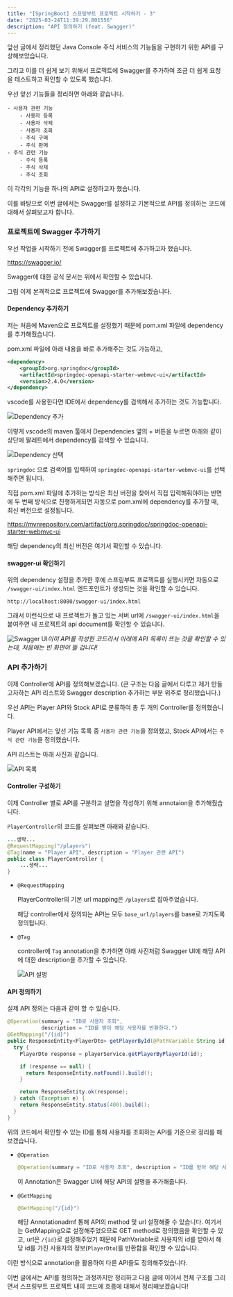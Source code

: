 ```yaml
---
title: "[SpringBoot] 스프링부트 프로젝트 시작하기 - 3"
date: "2025-03-24T11:39:29.801556"
description: "API 정의하기 (feat. Swagger)"
---
```


앞선 글에서 정리했던 Java Console 주식 서비스의 기능들을 구현하기 위한 API를 구상해보았습니다.

그리고 이를 더 쉽게 보기 위해서 프로젝트에 Swagger를 추가하여 조금 더 쉽게 요청을 테스트하고 확인할 수 있도록 했습니다.

우선 앞선 기능들을 정리하면 아래와 같습니다.

    - 사용자 관련 기능
        - 사용자 등록
        - 사용자 삭제
        - 사용자 조회
        - 주식 구매
        - 주식 판매
    - 주식 관련 기능
        - 주식 등록
        - 주식 삭제
        - 주식 조회

이 각각의 기능을 하나의 API로 설정하고자 했습니다. 

이를 바탕으로 이번 글에서는 Swagger를 설정하고 기본적으로 API를 정의하는 코드에 대해서 살펴보고자 합니다.

### 프로젝트에 Swagger 추가하기
우선 작업을 시작하기 전에 Swagger를 프로젝트에 추가하고자 했습니다.

https://swagger.io/

Swagger에 대한 공식 문서는 위에서 확인할 수 있습니다.

그럼 이제 본격적으로 프로젝트에 Swagger를 추가해보겠습니다.

#### Dependency 추가하기

저는 처음에 Maven으로 프로젝트를 설정했기 때문에 pom.xml 파일에 dependency를 추가해줬습니다.

pom.xml 파일에 아래 내용을 바로 추가해주는 것도 가능하고,
```xml
<dependency>
    <groupId>org.springdoc</groupId>
    <artifactId>springdoc-openapi-starter-webmvc-ui</artifactId>
    <version>2.4.0</version>
</dependency>
```

vscode를 사용한다면 IDE에서 dependency를 검색해서 추가하는 것도 가능합니다.

![Dependency 추가](./maven_add_dependency.png)

이렇게 vscode의 maven 툴에서 Dependencies 옆의 + 버튼을 누르면 아래와 같이 상단에 팔레트에서 dependency를 검색할 수 있습니다.

![Dependency 선택](./select_dependency.png)

`springdoc` 으로 검색어를 입력하여 `springdoc-openapi-starter-webmvc-ui`를 선택해주면 됩니다.

직접 pom.xml 파일에 추가하는 방식은 최신 버전을 찾아서 직접 입력해줘야하는 반면에 두 번째 방식으로 진행하게되면 자동으로 pom.xml에 dependency를 추가할 때, 최신 버전으로 설정됩니다.

https://mvnrepository.com/artifact/org.springdoc/springdoc-openapi-starter-webmvc-ui

해당 dependency의 최신 버전은 여기서 확인할 수 있습니다.

#### swagger-ui 확인하기

위의 dependency 설정을 추가한 후에 스프링부트 프로젝트를 실행시키면 자동으로 `/swagger-ui/index.html` 엔드포인트가 생성되는 것을 확인할 수 있습니다.

```
http://localhost:8080/swagger-ui/index.html
```

그래서 이런식으로 내 프로젝트가 돌고 있는 서버 url에  `/swagger-ui/index.html`을 붙여주면 내 프로젝트의 api document를 확인할 수 있습니다.

![Swagger UI](./swagger_ui.png)*이미 API를 작성한 코드라서 아래에 API 목록이 뜨는 것을 확인할 수 있는데, 처음에는 빈 화면이 뜰 겁니다!*


### API 추가하기

이제 Controller에 API를 정의해보겠습니다. (큰 구조는 다음 글에서 다루고 제가 만들고자하는 API 리스트와 Swagger description 추가하는 부분 위주로 정리했습니다.)

우선 API는 Player API와 Stock API로 분류하여 총 두 개의 Controller를 정의했습니다.

Player API에서는 앞선 기능 목록 중 `사용자 관련 기능`을 정의했고, Stock API에서는 `주식 관련 기능`을 정의했습니다.

API 리스트는 아래 사진과 같습니다.

![API 목록](./api_list.png)

#### Controller 구성하기

이제 Controller 별로 API를 구분하고 설명을 작성하기 위해 annotaion을 추가해줬습니다.

`PlayerController`의 코드를 살펴보면 아래와 같습니다.

```java
...생략...
@RequestMapping("/players")
@Tag(name = "Player API", description = "Player 관련 API")
public class PlayerController {
	...생략...
}
```

- `@RequestMapping`

  PlayerController의 기본 url mapping은 `/players`로 잡아주었습니다.

  해당 controller에서 정의되는 API는 모두 `base_url/players`를 base로 가지도록 정의됩니다.

- `@Tag`

  controller에 `Tag` annotation을 추가하면 아래 사진처럼 Swagger UI에 해당 API에 대한 description을 추가할 수 있습니다.

  ![API 설명](./api_description.png)

#### API 정의하기

실제 API 정의는 다음과 같이 할 수 있습니다.

```java
@Operation(summary = "ID로 사용자 조회", 
           description = "ID를 받아 해당 사용자를 반환한다.")
@GetMapping("/{id}")
public ResponseEntity<PlayerDto> getPlayerById(@PathVariable String id) {
  try {
    PlayerDto response = playerService.getPlayerByPlayerId(id);

    if (response == null) {
      return ResponseEntity.notFound().build();
    }

    return ResponseEntity.ok(response);
  } catch (Exception e) {
    return ResponseEntity.status(400).build();
  }
}
```

위의 코드에서 확인할 수 있는 ID를 통해 사용자를 조회하는 API를 기준으로 정리를 해보겠습니다.

- `@Operation`

  ``` java
  @Operation(summary = "ID로 사용자 조회", description = "ID를 받아 해당 사용자를 반환한다.")
  ```

  이 Annotation은 Swagger UI에 해당 API의 설명을 추가해줍니다.

- `@GetMapping`

    ```java
    @GetMapping("/{id}")
    ```

    해당 Annotationadmf 통해 API의 method 및 url 설정해줄 수 있습니다. 여기서는 GetMapping으로 설정해주었으므로 GET method로 정의했음을 확인할 수 있고, url은 `/{id}`로 설정해주었기 때문에 PathVariable로 사용자의 id를 받아서 해당 id를 가진 사용자의 정보(`PlayerDto`)를 반환함을 확인할 수 있습니다.


이런 방식으로 annotation을 활용하여 다른 API들도 정의해주었습니다.

이번 글에서는 API를 정의하는 과정까지만 정리하고 다음 글에 이어서 전체 구조를 그리면서 스프링부트 프로젝트 내의 코드에 흐름에 대해서 정리해보겠습니다!